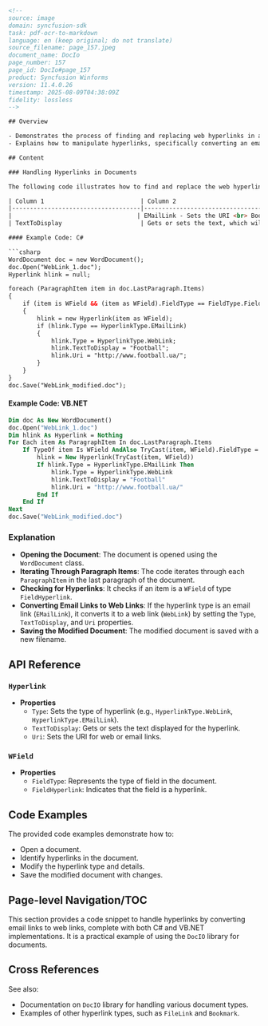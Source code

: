 ```html
<!-- 
source: image
domain: syncfusion-sdk
task: pdf-ocr-to-markdown
language: en (keep original; do not translate)
source_filename: page_157.jpeg
document_name: DocIo
page_number: 157
page_id: DocIo#page_157
product: Syncfusion Winforms
version: 11.4.0.26
timestamp: 2025-08-09T04:38:09Z
fidelity: lossless
-->

## Overview

- Demonstrates the process of finding and replacing web hyperlinks in a document using the `DocIO` library.
- Explains how to manipulate hyperlinks, specifically converting an email link to a standard web link.

## Content

### Handling Hyperlinks in Documents

The following code illustrates how to find and replace the web hyperlinks.

| Column 1                           | Column 2                                                                                         |
|------------------------------------|--------------------------------------------------------------------------------------------------|
|                                   | EMailLink - Sets the URI <br> Bookmark - Sets the name of the bookmark <br> FileLink - Sets the file path |
| TextToDisplay                      | Gets or sets the text, which will be displayed on the place of hyperlink.                              |

#### Example Code: C#

```csharp
WordDocument doc = new WordDocument();
doc.Open("WebLink_1.doc");
Hyperlink hlink = null;

foreach (ParagraphItem item in doc.LastParagraph.Items)
{
    if (item is WField && (item as WField).FieldType == FieldType.FieldHyperlink)
    {
        hlink = new Hyperlink(item as WField);
        if (hlink.Type == HyperlinkType.EMailLink)
        {
            hlink.Type = HyperlinkType.WebLink;
            hlink.TextToDisplay = "Football";
            hlink.Uri = "http://www.football.ua/";
        }
    }
}
doc.Save("WebLink_modified.doc");
```

#### Example Code: VB.NET

```vb
Dim doc As New WordDocument()
doc.Open("WebLink_1.doc")
Dim hlink As Hyperlink = Nothing
For Each item As ParagraphItem In doc.LastParagraph.Items
    If TypeOf item Is WField AndAlso TryCast(item, WField).FieldType = FieldType.FieldHyperlink Then
        hlink = New Hyperlink(TryCast(item, WField))
        If hlink.Type = HyperlinkType.EMailLink Then
            hlink.Type = HyperlinkType.WebLink
            hlink.TextToDisplay = "Football"
            hlink.Uri = "http://www.football.ua/"
        End If
    End If
Next
doc.Save("WebLink_modified.doc")
```

### Explanation

- **Opening the Document**: The document is opened using the `WordDocument` class.
- **Iterating Through Paragraph Items**: The code iterates through each `ParagraphItem` in the last paragraph of the document.
- **Checking for Hyperlinks**: It checks if an item is a `WField` of type `FieldHyperlink`.
- **Converting Email Links to Web Links**: If the hyperlink type is an email link (`EMailLink`), it converts it to a web link (`WebLink`) by setting the `Type`, `TextToDisplay`, and `Uri` properties.
- **Saving the Modified Document**: The modified document is saved with a new filename.

## API Reference

### `Hyperlink`

- **Properties**
  - `Type`: Sets the type of hyperlink (e.g., `HyperlinkType.WebLink`, `HyperlinkType.EMailLink`).
  - `TextToDisplay`: Gets or sets the text displayed for the hyperlink.
  - `Uri`: Sets the URI for web or email links.

### `WField`

- **Properties**
  - `FieldType`: Represents the type of field in the document.
  - `FieldHyperlink`: Indicates that the field is a hyperlink.

## Code Examples

The provided code examples demonstrate how to:
- Open a document.
- Identify hyperlinks in the document.
- Modify the hyperlink type and details.
- Save the modified document with changes.

## Page-level Navigation/TOC

This section provides a code snippet to handle hyperlinks by converting email links to web links, complete with both C# and VB.NET implementations. It is a practical example of using the `DocIO` library for documents.

## Cross References

See also:
- Documentation on `DocIO` library for handling various document types.
- Examples of other hyperlink types, such as `FileLink` and `Bookmark`.

<!-- tags: DocIO, WinForms, Hyperlinks, Document Manipulation, C#, VB.NET, version 11.4.0.26 keywords: HyperlinkType, EMailLink, WebLink, FileLink, Bookmark, DocIO, WordDocument, WField, FieldType, Hyperlink, Document Manipulation -->
```